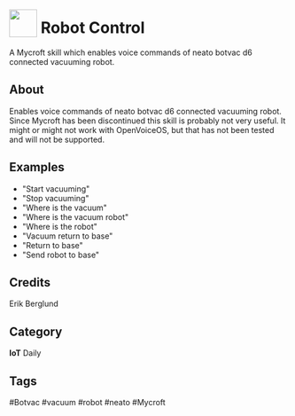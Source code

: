 # <img src="https://raw.githack.com/FortAwesome/Font-Awesome/master/svgs/solid/robot.svg" card_color="#22A7F0" width="50" height="50" style="vertical-align:bottom"/> Robot Control
A Mycroft skill which enables voice commands of neato botvac d6 connected vacuuming robot.

## About
Enables voice commands of neato botvac d6 connected vacuuming robot.
Since Mycroft has been discontinued this skill is probably not very useful. It might or might not work with OpenVoiceOS, but that has not been tested and will not be supported.

## Examples
* "Start vacuuming"
* "Stop vacuuming"
* "Where is the vacuum"
* "Where is the vacuum robot"
* "Where is the robot"
* "Vacuum return to base"
* "Return to base"
* "Send robot to base"

## Credits
Erik Berglund

## Category
**IoT**
Daily

## Tags
#Botvac
#vacuum 
#robot
#neato
#Mycroft

